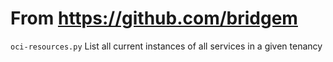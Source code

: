 # From https://github.com/bridgem

`oci-resources.py` List all current instances of all services in a given tenancy